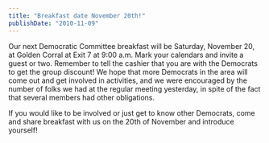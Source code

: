 ```yaml
---
title: "Breakfast date November 20th!"
publishDate: "2010-11-09"
---
```


Our next Democratic Committee breakfast will be Saturday, November 20, at Golden Corral at Exit 7 at 9:00 a.m. Mark your calendars and invite a guest or two. Remember to tell the cashier that you are with the Democrats to get the group discount! We hope that more Democrats in the area will come out and get involved in activities, and we were encouraged by the number of folks we had at the regular meeting yesterday, in spite of the fact that several members had other obligations.

If you would like to be involved or just get to know other Democrats, come and share breakfast with us on the 20th of November and introduce yourself!
